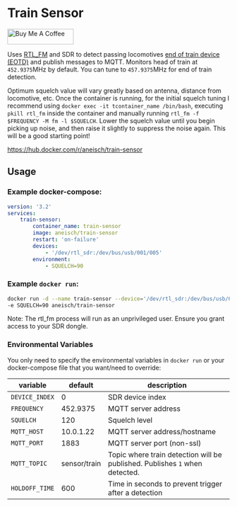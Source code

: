 # Train Sensor
<a href="https://www.buymeacoffee.com/aneisch" target="_blank"><img src="https://cdn.buymeacoffee.com/buttons/default-black.png" width="150px" height="35px" alt="Buy Me A Coffee" style="height: 35px !important;width: 150px !important;" ></a><br>

Uses [RTL_FM](http://kmkeen.com/rtl-demod-guide/2013-01-02-17-54-37-499.html) and SDR to detect passing locomotives [end of train device (EOTD)](https://www.sigidwiki.com/wiki/End_of_Train_Device_(EOTD)) and publish messages to 
MQTT. Monitors head of train at `452.9375`MHz by default. You can tune to `457.9375`MHz for end of train detection. 

Optimum squelch value will vary greatly based on antenna, distance from locomotive, etc. Once the container is running, for the initial squelch tuning I recommend using `docker exec -it tcontainer_name /bin/bash`, executing `pkill rtl_fm` inside the container and manually running `rtl_fm -f $FREQUENCY -M fm -l $SQUELCH`. Lower the squelch value until you begin picking up noise, and then raise it slightly to suppress the noise again. This will be a good starting point!

https://hub.docker.com/r/aneisch/train-sensor

## Usage

### Example docker-compose:

```yaml
version: '3.2'
services:
    train-sensor:
        container_name: train-sensor
        image: aneisch/train-sensor
        restart: 'on-failure'
        devices:
            - '/dev/rtl_sdr:/dev/bus/usb/001/005'
        environment:
            - SQUELCH=90
```

### Example `docker run`:
```bash
docker run -d --name train-sensor --device='/dev/rtl_sdr:/dev/bus/usb/001/005' \
-e SQUELCH=90 aneisch/train-sensor
```

Note: The rtl_fm process will run as an unprivileged user. Ensure you grant access to your SDR dongle. 

### Environmental Variables
You only need to specify the environmental variables in `docker run` or your docker-compose file that you want/need to override:

variable | default | description
-- | -- | --
`DEVICE_INDEX` | 0 | SDR device index
`FREQUENCY` | 452.9375 | MQTT server address
`SQUELCH` | 120 | Squelch level
`MQTT_HOST` | 10.0.1.22 | MQTT server address/hostname
`MQTT_PORT` | 1883 | MQTT server port (non-ssl)
`MQTT_TOPIC` | sensor/train | Topic where train detection will be published. Publishes `1` when detected.
`HOLDOFF_TIME` | 600 | Time in seconds to prevent trigger after a detection
